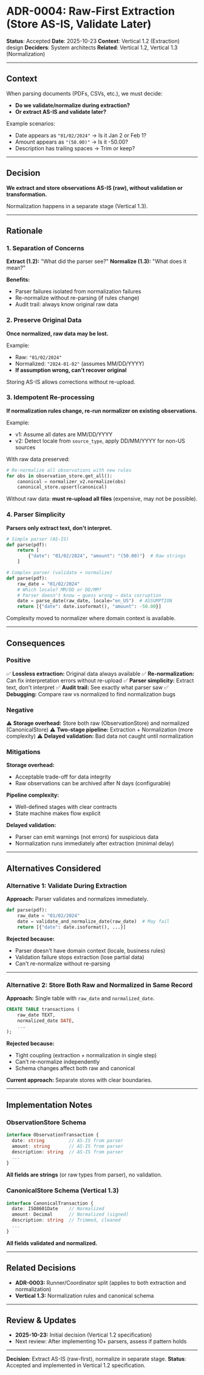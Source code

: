 # ADR-0004: Raw-First Extraction (Store AS-IS, Validate Later)

**Status**: Accepted
**Date**: 2025-10-23
**Context**: Vertical 1.2 (Extraction) design
**Deciders**: System architects
**Related**: Vertical 1.2, Vertical 1.3 (Normalization)

---

## Context

When parsing documents (PDFs, CSVs, etc.), we must decide:
- **Do we validate/normalize during extraction?**
- **Or extract AS-IS and validate later?**

Example scenarios:
- Date appears as `"01/02/2024"` → Is it Jan 2 or Feb 1?
- Amount appears as `"(50.00)"` → Is it -50.00?
- Description has trailing spaces → Trim or keep?

---

## Decision

**We extract and store observations AS-IS (raw), without validation or transformation.**

Normalization happens in a separate stage (Vertical 1.3).

---

## Rationale

### 1. Separation of Concerns

**Extract (1.2):** "What did the parser see?"
**Normalize (1.3):** "What does it mean?"

**Benefits:**
- Parser failures isolated from normalization failures
- Re-normalize without re-parsing (if rules change)
- Audit trail: always know original raw data

### 2. Preserve Original Data

**Once normalized, raw data may be lost.**

Example:
- Raw: `"01/02/2024"`
- Normalized: `"2024-01-02"` (assumes MM/DD/YYYY)
- **If assumption wrong, can't recover original**

Storing AS-IS allows corrections without re-upload.

### 3. Idempotent Re-processing

**If normalization rules change, re-run normalizer on existing observations.**

Example:
- v1: Assume all dates are MM/DD/YYYY
- v2: Detect locale from `source_type`, apply DD/MM/YYYY for non-US sources

With raw data preserved:
```python
# Re-normalize all observations with new rules
for obs in observation_store.get_all():
    canonical = normalizer_v2.normalize(obs)
    canonical_store.upsert(canonical)
```

Without raw data: **must re-upload all files** (expensive, may not be possible).

### 4. Parser Simplicity

**Parsers only extract text, don't interpret.**

```python
# Simple parser (AS-IS)
def parse(pdf):
    return [
        {"date": "01/02/2024", "amount": "(50.00)"}  # Raw strings
    ]

# Complex parser (validate + normalize)
def parse(pdf):
    raw_date = "01/02/2024"
    # Which locale? MM/DD or DD/MM?
    # Parser doesn't know → guess wrong → data corruption
    date = parse_date(raw_date, locale="en_US")  # ASSUMPTION
    return [{"date": date.isoformat(), "amount": -50.00}]
```

Complexity moved to normalizer where domain context is available.

---

## Consequences

### Positive

✅ **Lossless extraction:** Original data always available
✅ **Re-normalization:** Can fix interpretation errors without re-upload
✅ **Parser simplicity:** Extract text, don't interpret
✅ **Audit trail:** See exactly what parser saw
✅ **Debugging:** Compare raw vs normalized to find normalization bugs

### Negative

⚠️ **Storage overhead:** Store both raw (ObservationStore) and normalized (CanonicalStore)
⚠️ **Two-stage pipeline:** Extraction + Normalization (more complexity)
⚠️ **Delayed validation:** Bad data not caught until normalization

### Mitigations

**Storage overhead:**
- Acceptable trade-off for data integrity
- Raw observations can be archived after N days (configurable)

**Pipeline complexity:**
- Well-defined stages with clear contracts
- State machine makes flow explicit

**Delayed validation:**
- Parser can emit warnings (not errors) for suspicious data
- Normalization runs immediately after extraction (minimal delay)

---

## Alternatives Considered

### Alternative 1: Validate During Extraction

**Approach:** Parser validates and normalizes immediately.

```python
def parse(pdf):
    raw_date = "01/02/2024"
    date = validate_and_normalize_date(raw_date)  # May fail
    return [{"date": date.isoformat(), ...}]
```

**Rejected because:**
- Parser doesn't have domain context (locale, business rules)
- Validation failure stops extraction (lose partial data)
- Can't re-normalize without re-parsing

---

### Alternative 2: Store Both Raw and Normalized in Same Record

**Approach:** Single table with `raw_date` and `normalized_date`.

```sql
CREATE TABLE transactions (
    raw_date TEXT,
    normalized_date DATE,
    ...
);
```

**Rejected because:**
- Tight coupling (extraction + normalization in single step)
- Can't re-normalize independently
- Schema changes affect both raw and canonical

**Current approach:** Separate stores with clear boundaries.

---

## Implementation Notes

### ObservationStore Schema

```typescript
interface ObservationTransaction {
  date: string         // AS-IS from parser
  amount: string       // AS-IS from parser
  description: string  // AS-IS from parser
  ...
}
```

**All fields are strings** (or raw types from parser), no validation.

### CanonicalStore Schema (Vertical 1.3)

```typescript
interface CanonicalTransaction {
  date: ISO8601Date    // Normalized
  amount: Decimal      // Normalized (signed)
  description: string  // Trimmed, cleaned
  ...
}
```

**All fields validated and normalized.**

---

## Related Decisions

- **ADR-0003:** Runner/Coordinator split (applies to both extraction and normalization)
- **Vertical 1.3:** Normalization rules and canonical schema

---

## Review & Updates

- **2025-10-23:** Initial decision (Vertical 1.2 specification)
- Next review: After implementing 10+ parsers, assess if pattern holds

---

**Decision**: Extract AS-IS (raw-first), normalize in separate stage.
**Status**: Accepted and implemented in Vertical 1.2 specification.
